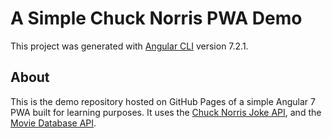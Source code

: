 # A Simple Chuck Norris PWA Demo

This project was generated with [Angular CLI](https://github.com/angular/angular-cli) version 7.2.1.

## About 

This is the demo repository hosted on GitHub Pages of a simple Angular 7 PWA built for learning purposes. It uses the [Chuck Norris Joke API](https://api.chucknorris.io/), and the [Movie Database API](https://www.themoviedb.org/).
